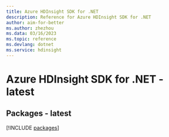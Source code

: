 ```yaml
---
title: Azure HDInsight SDK for .NET
description: Reference for Azure HDInsight SDK for .NET
author: aim-for-better
ms.author: zhezhou
ms.data: 03/16/2023
ms.topic: reference
ms.devlang: dotnet
ms.service: hdinsight
---
```

# Azure HDInsight SDK for .NET - latest
## Packages - latest
[!INCLUDE [packages](hdinsight-index.md)]